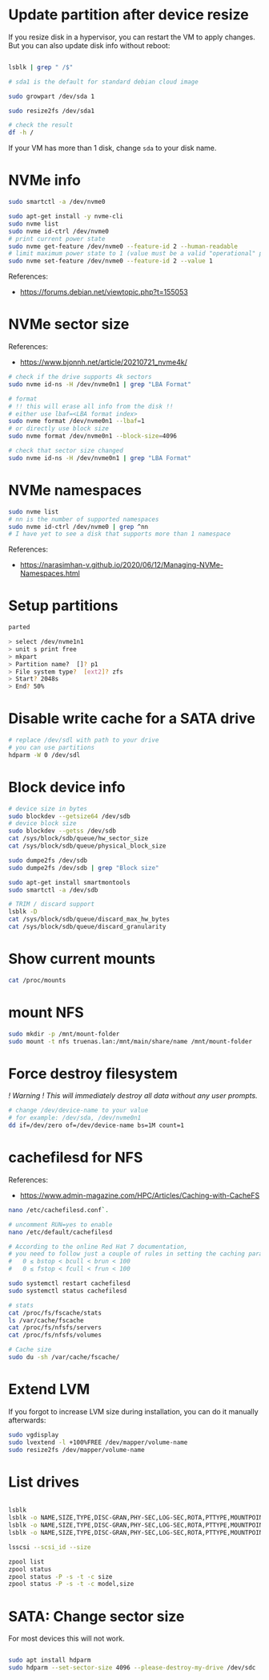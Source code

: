 
# Update partition after device resize

If you resize disk in a hypervisor, you can restart the VM to apply changes.
But you can also update disk info without reboot:

```bash

lsblk | grep " /$"

# sda1 is the default for standard debian cloud image

sudo growpart /dev/sda 1

sudo resize2fs /dev/sda1

# check the result
df -h /

```

If your VM has more than 1 disk, change `sda` to your disk name.

# NVMe info

```bash
sudo smartctl -a /dev/nvme0

sudo apt-get install -y nvme-cli
sudo nvme list
sudo nvme id-ctrl /dev/nvme0
# print current power state
sudo nvme get-feature /dev/nvme0 --feature-id 2 --human-readable
# limit maximum power state to 1 (value must be a valid "operational" power state)
sudo nvme set-feature /dev/nvme0 --feature-id 2 --value 1
```

References:
- https://forums.debian.net/viewtopic.php?t=155053

# NVMe sector size

References:
- https://www.bjonnh.net/article/20210721_nvme4k/

```bash
# check if the drive supports 4k sectors
sudo nvme id-ns -H /dev/nvme0n1 | grep "LBA Format"

# format
# !! this will erase all info from the disk !!
# either use lbaf=<LBA format index>
sudo nvme format /dev/nvme0n1 --lbaf=1
# or directly use block size
sudo nvme format /dev/nvme0n1 --block-size=4096

# check that sector size changed
sudo nvme id-ns -H /dev/nvme0n1 | grep "LBA Format"
```

# NVMe namespaces

```bash
sudo nvme list
# nn is the number of supported namespaces
sudo nvme id-ctrl /dev/nvme0 | grep ^nn
# I have yet to see a disk that supports more than 1 namespace
```

References:
- https://narasimhan-v.github.io/2020/06/12/Managing-NVMe-Namespaces.html

# Setup partitions

```bash
parted

> select /dev/nvme1n1
> unit s print free
> mkpart
> Partition name?  []? p1
> File system type?  [ext2]? zfs
> Start? 2048s
> End? 50%
```

# Disable write cache for a SATA drive

```bash
# replace /dev/sdl with path to your drive
# you can use partitions
hdparm -W 0 /dev/sdl
```

# Block device info

```bash
# device size in bytes
sudo blockdev --getsize64 /dev/sdb
# device block size
sudo blockdev --getss /dev/sdb
cat /sys/block/sdb/queue/hw_sector_size
cat /sys/block/sdb/queue/physical_block_size

sudo dumpe2fs /dev/sdb
sudo dumpe2fs /dev/sdb | grep "Block size"

sudo apt-get install smartmontools
sudo smartctl -a /dev/sdb

# TRIM / discard support
lsblk -D
cat /sys/block/sdb/queue/discard_max_hw_bytes
cat /sys/block/sdb/queue/discard_granularity
```

# Show current mounts

```bash
cat /proc/mounts
```

# mount NFS

```bash
sudo mkdir -p /mnt/mount-folder
sudo mount -t nfs truenas.lan:/mnt/main/share/name /mnt/mount-folder
```

# Force destroy filesystem

_! Warning ! This will immediately destroy all data without any user prompts._

```bash
# change /dev/device-name to your value
# for example: /dev/sda, /dev/nvme0n1
dd if=/dev/zero of=/dev/device-name bs=1M count=1
```

# cachefilesd for NFS

References:
- https://www.admin-magazine.com/HPC/Articles/Caching-with-CacheFS

```bash
nano /etc/cachefilesd.conf`.

# uncomment RUN=yes to enable
nano /etc/default/cachefilesd

# According to the online Red Hat 7 documentation,
# you need to follow just a couple of rules in setting the caching parameters:
#   0 ≤ bstop < bcull < brun < 100
#   0 ≤ fstop < fcull < frun < 100

sudo systemctl restart cachefilesd
sudo systemctl status cachefilesd

# stats
cat /proc/fs/fscache/stats
ls /var/cache/fscache
cat /proc/fs/nfsfs/servers
cat /proc/fs/nfsfs/volumes

# Cache size
sudo du -sh /var/cache/fscache/
```

# Extend LVM

If you forgot to increase LVM size during installation,
you can do it manually afterwards:

```bash
sudo vgdisplay
sudo lvextend -l +100%FREE /dev/mapper/volume-name
sudo resize2fs /dev/mapper/volume-name
```

# List drives

```bash

lsblk
lsblk -o NAME,SIZE,TYPE,DISC-GRAN,PHY-SEC,LOG-SEC,ROTA,PTTYPE,MOUNTPOINTS
lsblk -o NAME,SIZE,TYPE,DISC-GRAN,PHY-SEC,LOG-SEC,ROTA,PTTYPE,MOUNTPOINTS,PATH
lsblk -o NAME,SIZE,TYPE,DISC-GRAN,PHY-SEC,LOG-SEC,ROTA,PTTYPE,MOUNTPOINTS,PARTUUID,PTUUID,UUID

lsscsi --scsi_id --size

zpool list
zpool status
zpool status -P -s -t -c size
zpool status -P -s -t -c model,size

```

# SATA: Change sector size

For most devices this will not work.

```bash

sudo apt install hdparm
sudo hdparm --set-sector-size 4096 --please-destroy-my-drive /dev/sdc

```
